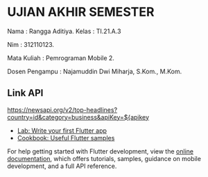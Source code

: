 # UJIAN AKHIR SEMESTER

Nama : Rangga Aditiya.
Kelas           : TI.21.A.3

Nim             : 312110123.

Mata Kuliah     : Pemrograman Mobile 2.

Dosen Pengampu  : Najamuddin Dwi Miharja, S.Kom., M.Kom.


## Link API 

https://newsapi.org/v2/top-headlines?country=id&category=business&apiKey=${apikey

- [Lab: Write your first Flutter app](https://docs.flutter.dev/get-started/codelab)
- [Cookbook: Useful Flutter samples](https://docs.flutter.dev/cookbook)

For help getting started with Flutter development, view the
[online documentation](https://docs.flutter.dev/), which offers tutorials,
samples, guidance on mobile development, and a full API reference.
